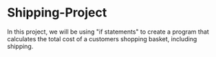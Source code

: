 # Shipping-Project
In this project, we will be using "if statements" to create a program that calculates the total cost of a customers shopping basket, including shipping.
